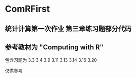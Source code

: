 # ComRFirst
## 统计计算第一次作业 第三章练习题部分代码

## 参考教材为 "Computing with R"

包含习题为 3.3 3.4 3.9 3.11 3.13 3.14 3.16 3.20

仅供参考

